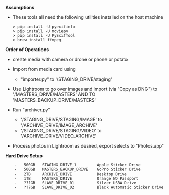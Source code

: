 **Assumptions**

- These tools all need the following utilities installed on the host machine
    ```
	> pip install -U pyexifinfo
	> pip install -U moviepy
	> pip install -U PyExifTool
	> brew install ffmpeg
    ```

**Order of Operations**
- create media with camera or drone or phone or potato

- Import from media card using
  - "importer.py" to '/STAGING_DRIVE/staging'

- Use Lightroom to go over images and import (via "Copy as DNG") to '/MASTERS_DRIVE/MASTERS' AND TO 'MASTERS_BACKUP_DRIVE/MASTERS'

- Run "archiver.py"
  - '/STAGING_DRIVE/STAGING/IMAGE' to '/ARCHIVE_DRIVE/IMAGE_ARCHIVE'
  - '/STAGING_DRIVE/STAGING/VIDEO' to '/ARCHIVE_DRIVE/VIDEO_ARCHIVE'

- Process photos in Lightroom as desired, export selects to "Photos.app"

**Hard Drive Setup**
```
	-	500GB 	STAGING_DRIVE_1			Apple Sticker Drive
	-	500GB	MASTERS_BACKUP_DRIVE	GoPro Sticker Drive
	-	2TB		ARCHIVE_DRIVE			Desktop Drive
	-	1TB		MASTERS_DRIVE			Orange WD Passport
	-	???GB	SLAVE_DRIVE_01			Silver USBA Drive
	-	???GB	SLAVE_DRIVE_02			Black Automatic Sticker Drive
```

